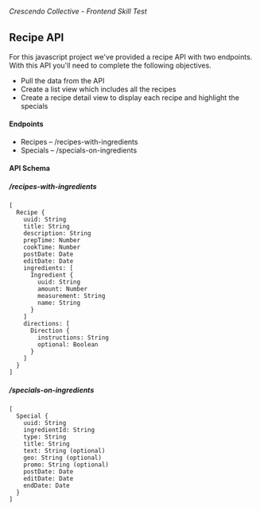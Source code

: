 
###### Crescendo Collective - Frontend Skill Test

## Recipe API

For this javascript project we've provided a recipe API with two endpoints. With this API you'll need to complete the following objectives.

  - Pull the data from the API
  - Create a list view which includes all the recipes
  - Create a recipe detail view to display each recipe and highlight the specials

#### Endpoints
  - Recipes – /recipes-with-ingredients
  - Specials – /specials-on-ingredients

#### API Schema

##### /recipes-with-ingredients

```
[
  Recipe {
    uuid: String
    title: String
    description: String
    prepTime: Number
    cookTime: Number
    postDate: Date
    editDate: Date
    ingredients: [
      Ingredient {
        uuid: String
        amount: Number
        measurement: String
        name: String
      }
    ]
    directions: [
      Direction {
        instructions: String
        optional: Boolean
      }
    ]
  }
]
```

##### /specials-on-ingredients

```
[
  Special {
    uuid: String
    ingredientId: String
    type: String
    title: String
    text: String (optional)
    geo: String (optional)
    promo: String (optional)
    postDate: Date
    editDate: Date
    endDate: Date
  }
]
```

